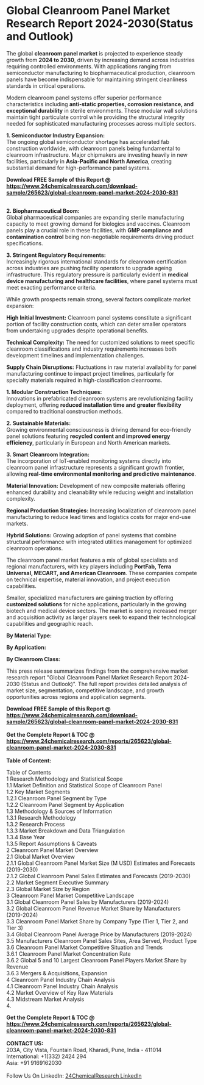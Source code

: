 <h1>Global Cleanroom Panel Market Research Report 2024-2030(Status and Outlook)</h1><p>The global <strong>cleanroom panel market</strong> is projected to experience steady growth from <strong>2024 to 2030</strong>, driven by increasing demand across industries requiring controlled environments. With applications ranging from semiconductor manufacturing to biopharmaceutical production, cleanroom panels have become indispensable for maintaining stringent cleanliness standards in critical operations.</p><p>Modern cleanroom panel systems offer superior performance characteristics including <strong>anti-static properties, corrosion resistance, and exceptional durability</strong> in sterile environments. These modular wall solutions maintain tight particulate control while providing the structural integrity needed for sophisticated manufacturing processes across multiple sectors.</p><p><strong>1. Semiconductor Industry Expansion:</strong><br>
The ongoing global semiconductor shortage has accelerated fab construction worldwide, with cleanroom panels being fundamental to cleanroom infrastructure. Major chipmakers are investing heavily in new facilities, particularly in <strong>Asia-Pacific and North America</strong>, creating substantial demand for high-performance panel systems.</p><div><b>Download FREE Sample of this Report @ 
            <a href="https://www.24chemicalresearch.com/download-sample/265623/global-cleanroom-panel-market-2024-2030-831">
            https://www.24chemicalresearch.com/download-sample/265623/global-cleanroom-panel-market-2024-2030-831</a></b></div><br><p><strong>2. Biopharmaceutical Boom:</strong><br>
Global pharmaceutical companies are expanding sterile manufacturing capacity to meet growing demand for biologics and vaccines. Cleanroom panels play a crucial role in these facilities, with <strong>GMP compliance and contamination control</strong> being non-negotiable requirements driving product specifications.</p><p><strong>3. Stringent Regulatory Requirements:</strong><br>
Increasingly rigorous international standards for cleanroom certification across industries are pushing facility operators to upgrade ageing infrastructure. This regulatory pressure is particularly evident in <strong>medical device manufacturing and healthcare facilities</strong>, where panel systems must meet exacting performance criteria.</p><p>While growth prospects remain strong, several factors complicate market expansion:</p><p><strong>High Initial Investment:</strong> Cleanroom panel systems constitute a significant portion of facility construction costs, which can deter smaller operators from undertaking upgrades despite operational benefits.</p><p><strong>Technical Complexity:</strong> The need for customized solutions to meet specific cleanroom classifications and industry requirements increases both development timelines and implementation challenges.</p><p><strong>Supply Chain Disruptions:</strong> Fluctuations in raw material availability for panel manufacturing continue to impact project timelines, particularly for specialty materials required in high-classification cleanrooms.</p><p><strong>1. Modular Construction Techniques:</strong><br>
Innovations in prefabricated cleanroom systems are revolutionizing facility deployment, offering <strong>reduced installation time and greater flexibility</strong> compared to traditional construction methods.</p><p><strong>2. Sustainable Materials:</strong><br>
Growing environmental consciousness is driving demand for eco-friendly panel solutions featuring <strong>recycled content and improved energy efficiency</strong>, particularly in European and North American markets.</p><p><strong>3. Smart Cleanroom Integration:</strong><br>
The incorporation of IoT-enabled monitoring systems directly into cleanroom panel infrastructure represents a significant growth frontier, allowing <strong>real-time environmental monitoring and predictive maintenance</strong>.</p><p><strong>Material Innovation:</strong> Development of new composite materials offering enhanced durability and cleanability while reducing weight and installation complexity.</p><p><strong>Regional Production Strategies:</strong> Increasing localization of cleanroom panel manufacturing to reduce lead times and logistics costs for major end-use markets.</p><p><strong>Hybrid Solutions:</strong> Growing adoption of panel systems that combine structural performance with integrated utilities management for optimized cleanroom operations.</p><p>The cleanroom panel market features a mix of global specialists and regional manufacturers, with key players including <strong>PortFab, Terra Universal, MECART, and American Cleanroom</strong>. These companies compete on technical expertise, material innovation, and project execution capabilities.</p><p>Smaller, specialized manufacturers are gaining traction by offering <strong>customized solutions</strong> for niche applications, particularly in the growing biotech and medical device sectors. The market is seeing increased merger and acquisition activity as larger players seek to expand their technological capabilities and geographic reach.</p><p><strong>By Material Type:</strong></p><p><strong>By Application:</strong></p><p><strong>By Cleanroom Class:</strong></p><p>This press release summarizes findings from the comprehensive market research report "Global Cleanroom Panel Market Research Report 2024-2030 (Status and Outlook)". The full report provides detailed analysis of market size, segmentation, competitive landscape, and growth opportunities across regions and application segments.</p><div><b>Download FREE Sample of this Report @ 
            <a href="https://www.24chemicalresearch.com/download-sample/265623/global-cleanroom-panel-market-2024-2030-831">
            https://www.24chemicalresearch.com/download-sample/265623/global-cleanroom-panel-market-2024-2030-831</a></b></div><br><div><b>Get the Complete Report & TOC @ 
            <a href="https://www.24chemicalresearch.com/reports/265623/global-cleanroom-panel-market-2024-2030-831">
            https://www.24chemicalresearch.com/reports/265623/global-cleanroom-panel-market-2024-2030-831</a></b></div><br>
            <b>Table of Content:</b><p>Table of Contents<br />
1 Research Methodology and Statistical Scope<br />
1.1 Market Definition and Statistical Scope of Cleanroom Panel<br />
1.2 Key Market Segments<br />
1.2.1 Cleanroom Panel Segment by Type<br />
1.2.2 Cleanroom Panel Segment by Application<br />
1.3 Methodology & Sources of Information<br />
1.3.1 Research Methodology<br />
1.3.2 Research Process<br />
1.3.3 Market Breakdown and Data Triangulation<br />
1.3.4 Base Year<br />
1.3.5 Report Assumptions & Caveats<br />
2 Cleanroom Panel Market Overview<br />
2.1 Global Market Overview<br />
2.1.1 Global Cleanroom Panel Market Size (M USD) Estimates and Forecasts (2019-2030)<br />
2.1.2 Global Cleanroom Panel Sales Estimates and Forecasts (2019-2030)<br />
2.2 Market Segment Executive Summary<br />
2.3 Global Market Size by Region<br />
3 Cleanroom Panel Market Competitive Landscape<br />
3.1 Global Cleanroom Panel Sales by Manufacturers (2019-2024)<br />
3.2 Global Cleanroom Panel Revenue Market Share by Manufacturers (2019-2024)<br />
3.3 Cleanroom Panel Market Share by Company Type (Tier 1, Tier 2, and Tier 3)<br />
3.4 Global Cleanroom Panel Average Price by Manufacturers (2019-2024)<br />
3.5 Manufacturers Cleanroom Panel Sales Sites, Area Served, Product Type<br />
3.6 Cleanroom Panel Market Competitive Situation and Trends<br />
3.6.1 Cleanroom Panel Market Concentration Rate<br />
3.6.2 Global 5 and 10 Largest Cleanroom Panel Players Market Share by Revenue<br />
3.6.3 Mergers & Acquisitions, Expansion<br />
4 Cleanroom Panel Industry Chain Analysis<br />
4.1 Cleanroom Panel Industry Chain Analysis<br />
4.2 Market Overview of Key Raw Materials<br />
4.3 Midstream Market Analysis<br />
4.</p><div><b>Get the Complete Report & TOC @ 
            <a href="https://www.24chemicalresearch.com/reports/265623/global-cleanroom-panel-market-2024-2030-831">
            https://www.24chemicalresearch.com/reports/265623/global-cleanroom-panel-market-2024-2030-831</a></b></div><br><b>CONTACT US:</b><br>
            203A, City Vista, Fountain Road, Kharadi, Pune, India - 411014<br>
            International: +1(332) 2424 294<br>
            Asia: +91 9169162030 <br><br>
            Follow Us On LinkedIn: <a href="https://www.linkedin.com/company/24chemicalresearch/">24ChemicalResearch LinkedIn</a>